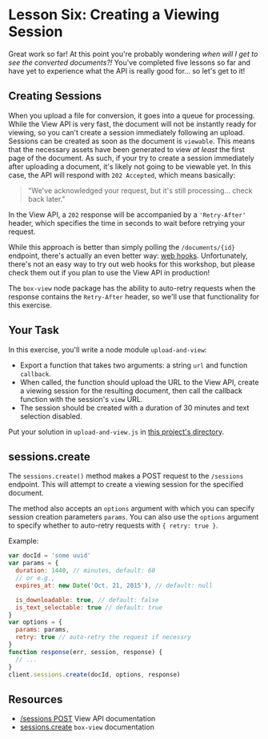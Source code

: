 # Lesson Six: Creating a Viewing Session

Great work so far! At this point you're probably wondering _when will I get to see the converted documents?!_ You've completed five lessons so far and have yet to experience what the API is really good for... so let's get to it!

## Creating Sessions

When you upload a file for conversion, it goes into a queue for processing. While the View API is very fast, the document will not be instantly ready for viewing, so you can't create a session immediately following an upload. Sessions can be created as soon as the document is `viewable`. This means that the necessary assets have been generated to view *at least* the first page of the document. As such, if your try to create a session immediately after uploading a document, it's likely not going to be viewable yet. In this case, the API will respond with `202 Accepted`, which means basically:

> "We've acknowledged your request, but it's still processing... check back later."

In the View API, a `202` response will be accompanied by a `'Retry-After'` header, which specifies the time in seconds to wait before retrying your request.

While this approach is better than simply polling the `/documents/{id}` endpoint, there's actually an even better way: [web hooks](https://developers.box.com/view-webhooks/). Unfortunately, there's not an easy way to try out web hooks for this workshop, but please check them out if you plan to use the View API in production!

The `box-view` node package has the ability to auto-retry requests when the response contains the `Retry-After` header, so we'll use that functionality for this exercise.

## Your Task

In this exercise, you'll write a node module `upload-and-view`:
- Export a function that takes two arguments: a string `url` and function `callback`.
- When called, the function should upload the URL to the View API, create a viewing session for the resulting document, then call the callback function with the session's `view` URL.
- The session should be created with a duration of 30 minutes and text selection disabled.

Put your solution in `upload-and-view.js` in [this project's directory](/open/06-sessions).

## sessions.create

The `sessions.create()` method makes a POST request to the `/sessions` endpoint. This will attempt to create a viewing session for the specified document.

The method also accepts an `options` argument with which you can specify session creation parameters `params`. You can also use the `options` argument to specify whether to auto-retry requests with `{ retry: true }`.

Example:
```js
var docId = 'some uuid'
var params = {
  duration: 1440, // minutes, default: 60
  // or e.g.,
  expires_at: new Date('Oct. 21, 2015'), // default: null

  is_downloadable: true, // default: false
  is_text_selectable: true // default: true
}
var options = {
  params: params,
  retry: true // auto-retry the request if necessry
}
function response(err, session, response) {
  // ...
}
client.sessions.create(docId, options, response)
```

## Resources

* [/sessions POST](https://developers.box.com/view/#post-sessions) View API documentation
* [sessions.create](https://www.npmjs.org/package/box-view#create) `box-view` documentation
